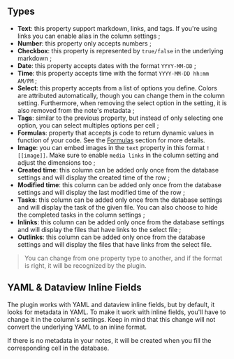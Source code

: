## Types

- **Text**: this property support markdown, links, and tags. If you're using links you can enable alias in the column settings ;
- **Number**: this property only accepts numbers ;
- **Checkbox**: this property is represented by `true/false` in the underlying markdown ;
- **Date**: this property accepts dates with the format `YYYY-MM-DD` ;
- **Time**: this property accepts time with the format `YYYY-MM-DD hh:mm AM/PM` ;
- **Select**: this property accepts from a list of options you define. Colors are attributed automatically, though you can change them in the column setting. Furthermore, when removing the select option in the setting, it is also removed from the note's metadata ;
- **Tags**: similar to the previous property, but instead of only selecting one option, you can select multiples options per cell ;
- **Formulas**: property that accepts js code to return dynamic values in function of your code. See the [Formulas](/docs/features/Formulas) section for more details.
- **Image**: you can embed images in the `text` property in this format `![[image]]`. Make sure to enable `media links` in the column setting and adjust the dimensions too ;
- **Created time**: this column can be added only once from the database settings and will display the created time of the row ;
- **Modified time**: this column can be added only once from the database settings and will display the last modified time of the row ;
- **Tasks**: this column can be added only once from the database settings and will display the task of the given file. You can also choose to hide the completed tasks in the column settings ;
- **Inlinks**: this column can be added only once from the database settings and will display the files that have links to the select file ;
- **Outlinks**: this column can be added only once from the database settings and will display the files that have links from the select file.
> You can change from one property type to another, and if the format is right, it will be recognized by the plugin.

## YAML & Dataview Inline Fields

The plugin works with YAML and dataview inline fields, but by default, it looks for metadata in YAML. To make it work with inline fields, you'll have to change it in the column's settings. Keep in mind that this change will not convert the underlying YAML to an inline format.

If there is no metadata in your notes, it will be created when you fill the corresponding cell in the database.